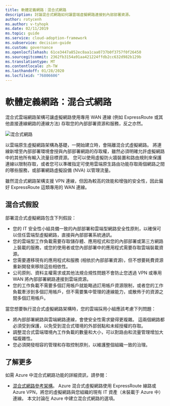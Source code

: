 ```yaml
---
title: 軟體定義網路：混合式網路
description: 討論混合式網路如何讓雲端虛擬網路連接到內部部署資源。
author: rotycenh
ms.author: v-tyhopk
ms.date: 02/11/2019
ms.topic: guide
ms.service: cloud-adoption-framework
ms.subservice: decision-guide
ms.custom: governance
ms.openlocfilehash: 61ce3447a852ec8aa1caa0737b0f3757f0f26450
ms.sourcegitcommit: 2362fb3154a91aa421224ffdb2cc632d982b129b
ms.translationtype: MT
ms.contentlocale: zh-TW
ms.lasthandoff: 01/28/2020
ms.locfileid: "76806606"
---
```

# <a name="software-defined-networking-hybrid-network"></a>軟體定義網路：混合式網路

混合式雲端網路架構可讓虛擬網路使用專用 WAN 連線 (例如 ExpressRoute 或其他直接連線網路的連線方法) 存取您的內部部署資源和服務，反之亦然。

![混合式網路](https://docs.microsoft.com/azure/architecture/reference-architectures/hybrid-networking/images/expressroute.png)

以雲端原生虛擬網路架構為基礎，一開始建立時，會隔離混合式虛擬網路。 將連線新增至內部部署環境會授與內部部署網路的存取權，雖然必須明確允許虛擬網路中的其他所有輸入流量目標資源。 您可以使用虛擬防火牆裝置和路由規則來保護連線以限制存取，或者您可以準確指定可使用雲端原生路由功能存取兩個網路之間的哪些服務，或部署網路虛擬設備 (NVA) 以管理流量。

雖然混合式網路架構支援 VPN 連線，但因為較高的效能和增強的安全性，因此偏好 ExpressRoute 這類專用的 WAN 連線。

## <a name="hybrid-assumptions"></a>混合式假設

部署混合式虛擬網路包含下列假設：

- 您的 IT 安全性小組具備一致的內部部署和雲端型網路安全性原則，以確保可以信任雲端型虛擬網路，直接與內部部署系統通訊。
- 您的雲端型工作負載需要存取儲存體、應用程式和您的內部部署或第三方網路上裝載的服務，或您的使用者或您內部部署中的應用程式需要存取雲端裝載資源。
- 您需要遷移現有的應用程式和服務 (相依於內部部署資源)，但不想要耗費資源重新開發來移除這些相依性。
- 公司原則、資料主權需求或其他法規合規性問題不會防止您透過 VPN 或專用 WAN 將內部部署網路連接到雲端資源。
- 您的工作負載不需要多個訂用帳戶就能略過訂用帳戶資源限制，或者您的工作負載牽涉到多個訂用帳戶，但不需要集中管理的連線能力，或散佈于的資源之間多個訂用帳戶。

當您想要執行混合式虛擬網路架構時，您的雲端採用小組應該考慮下列問題：

- 將內部部署網路與雲端網路連線，會使安全性需求變得更複雜。 這兩個網路都必須受到保護，以免受到混合式環境的外部弱點和未經授權的存取。
- 調整混合式雲端環境內工作負載的數量和大小，可以對路由和流量管理增加大幅複雜性。
- 您必須開發相容的管理和存取控制原則，以維護整個組織一致的治理。

## <a name="learn-more"></a>了解更多

如需 Azure 中混合式網路功能的詳細資訊，請參閱：

- [混合式網路參考架構](https://docs.microsoft.com/azure/architecture/reference-architectures/hybrid-networking/expressroute)。 Azure 混合式虛擬網路使用 ExpressRoute 線路或 Azure VPN，將您的虛擬網路與您組織的現有 IT 資產（未裝載于 Azure 中）連線。 本文討論在 Azure 中建立混合式網路的選項。
